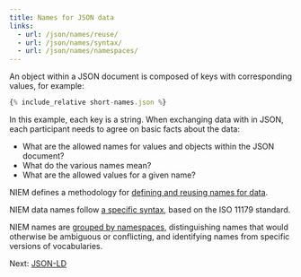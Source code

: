 ```yaml
---
title: Names for JSON data
links:
  - url: /json/names/reuse/
  - url: /json/names/syntax/
  - url: /json/names/namespaces/
---
```


An object within a JSON document is composed of keys with corresponding values,
for example:

```javascript
{% include_relative short-names.json %}
```

In this example, each key is a string. When exchanging data with in JSON, each
participant needs to agree on basic facts about the data:

* What are the allowed names for values and objects within the JSON document?
* What do the various names mean?
* What are the allowed values for a given name? 

NIEM defines a methodology for [defining and reusing names for data](reuse).

NIEM data names follow [a specific syntax](syntax), based on the ISO 11179 standard.

NIEM names are [grouped by namespaces](namespaces), distinguishing names that would otherwise
be ambiguous or conflicting, and identifying names from specific versions of
vocabularies.

Next: [JSON-LD](../json-ld)
